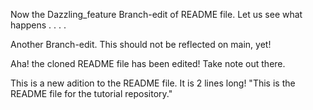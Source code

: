 Now the Dazzling_feature Branch-edit of README file.
Let us see what happens . . . . 

Another Branch-edit. This should not be reflected on main, yet!

Aha! the cloned README file has been edited!
Take note out there.


This is a new adition to the README file.
It is 2 lines long!
"This is the README file for the tutorial repository."

